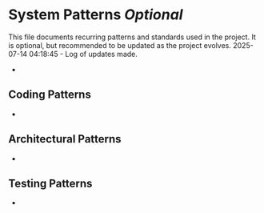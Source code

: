 # System Patterns *Optional*

This file documents recurring patterns and standards used in the project.
It is optional, but recommended to be updated as the project evolves.
2025-07-14 04:18:45 - Log of updates made.

*

## Coding Patterns

*   

## Architectural Patterns

*   

## Testing Patterns

*